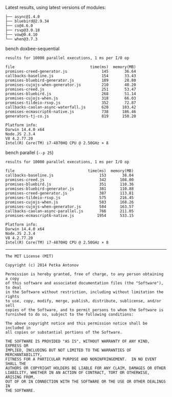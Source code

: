 Latest results, using latest versions of modules:

    ├── async@1.4.0
    ├── bluebird@2.9.34
    ├── co@4.6.0
    ├── rsvp@3.0.18
    ├── vow@0.4.10
    └── when@3.7.3


bench doxbee-sequential

    results for 10000 parallel executions, 1 ms per I/O op

    file                                 time(ms)  memory(MB)
    promises-creed-generator.js               145       36.64
    callbacks-baseline.js                     154       33.43
    promises-bluebird-generator.js            189       28.80
    promises-cujojs-when-generator.js         210       40.20
    promises-creed.js                         251       53.47
    promises-bluebird.js                      268       51.14
    promises-cujojs-when.js                   318       66.03
    promises-tildeio-rsvp.js                  352       72.87
    callbacks-caolan-async-waterfall.js       620      103.42
    promises-ecmascript6-native.js            738      186.46
    generators-tj-co.js                       819      150.20
    
    Platform info:
    Darwin 14.4.0 x64
    Node.JS 2.3.4
    V8 4.2.77.20
    Intel(R) Core(TM) i7-4870HQ CPU @ 2.50GHz × 8

bench parallel (`--p 25`)

    results for 10000 parallel executions, 1 ms per I/O op

    file                                time(ms)  memory(MB)
    callbacks-baseline.js                    153       38.04
    promises-creed.js                        342      108.00
    promises-bluebird.js                     351      110.36
    promises-bluebird-generator.js           381      110.88
    promises-creed-generator.js              387      113.81
    promises-tildeio-rsvp.js                 575      216.45
    promises-cujojs-when.js                  583      168.26
    promises-cujojs-when-generator.js        584      163.57
    callbacks-caolan-async-parallel.js       766      211.05
    promises-ecmascript6-native.js          1954      533.15
    
    Platform info:
    Darwin 14.4.0 x64
    Node.JS 2.3.4
    V8 4.2.77.20
    Intel(R) Core(TM) i7-4870HQ CPU @ 2.50GHz × 8

---

```
The MIT License (MIT)

Copyright (c) 2014 Petka Antonov

Permission is hereby granted, free of charge, to any person obtaining a copy
of this software and associated documentation files (the "Software"), to deal
in the Software without restriction, including without limitation the rights
to use, copy, modify, merge, publish, distribute, sublicense, and/or sell
copies of the Software, and to permit persons to whom the Software is
furnished to do so, subject to the following conditions:

The above copyright notice and this permission notice shall be included in
all copies or substantial portions of the Software.

THE SOFTWARE IS PROVIDED "AS IS", WITHOUT WARRANTY OF ANY KIND, EXPRESS OR
IMPLIED, INCLUDING BUT NOT LIMITED TO THE WARRANTIES OF MERCHANTABILITY,
FITNESS FOR A PARTICULAR PURPOSE AND NONINFRINGEMENT.  IN NO EVENT SHALL THE
AUTHORS OR COPYRIGHT HOLDERS BE LIABLE FOR ANY CLAIM, DAMAGES OR OTHER
LIABILITY, WHETHER IN AN ACTION OF CONTRACT, TORT OR OTHERWISE, ARISING FROM,
OUT OF OR IN CONNECTION WITH THE SOFTWARE OR THE USE OR OTHER DEALINGS IN
THE SOFTWARE.
```